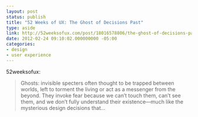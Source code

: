 ```yaml
---
layout: post
status: publish
title: "52 Weeks of UX: The Ghost of Decisions Past"
type: aside
link: http://52weeksofux.com/post/18016578806/the-ghost-of-decisions-past
date: 2012-02-24 09:10:02.000000000 -05:00
categories:
- design
- user experience
---
```

52weeksofux:

> Ghosts: invisible specters often thought to be trapped between worlds, left to torment the living or act as a messenger from the beyond. They invoke fear because we can&rsquo;t touch them, can&rsquo;t see them, and we don&rsquo;t fully understand their existence&mdash;much like the mysterious design decisions that&hellip;